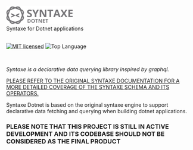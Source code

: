 <img src="assets/logo.svg" width="180px"/>
<br/>
Syntaxe for Dotnet applications
<br/>
<br/>

[![MIT licensed](https://img.shields.io/badge/license-MIT-0091F7)](./LICENSE)
![Top Language](https://img.shields.io/badge/csharp-100%25-F0DC4E)

<br/>

_Syntaxe is a declarative data querying library inspired by graphql._

[PLEASE REFER TO THE ORIGINAL SYNTAXE DOCUMENTATION FOR A MORE DETAILED COVERAGE OF THE SYNTAXE SCHEMA AND ITS OPERATORS.](https://github.com/SyntaxeQL/syntaxe/blob/master/README.md)

Syntaxe Dotnet is based on the original syntaxe engine to support declarative data fetching and querying when building dotnet applications.

### PLEASE NOTE THAT THIS PROJECT IS STILL IN ACTIVE DEVELOPMENT AND ITS CODEBASE SHOULD NOT BE CONSIDERED AS THE FINAL PRODUCT 
